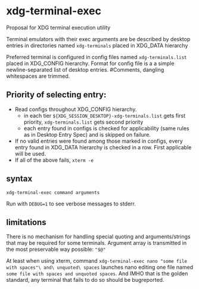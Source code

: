 # xdg-terminal-exec
Proposal for XDG terminal execution utility

Terminal emulators with their exec arguments are be described by desktop entries in directories named `xdg-terminals` placed in XDG_DATA hierarchy

Preferred terminal is configured in config files named `xdg-terminals.list` placed in XDG_CONFIG hierarchy.
Format for config file is a a simple newline-separated list of desktop entries. #Comments, dangling whitespaces are trimmed.

## Priority of selecting entry:
  - Read configs throughout XDG_CONFIG hierarchy.
    - in each tier `${XDG_SESSION_DESKTOP}-xdg-terminals.list` gets first priority, `xdg-terminals.list` gets second priority
    - each entry found in configs is checked for applicability (same rules as in Desktop Entry Spec) and is skipped on failure.
  - If no valid entries were found among those marked in configs, every entry found in XDG_DATA hierarchy is checked in a row. First applicable will be used.
  - If all of the above fails, `xterm -e`

## syntax
```
xdg-terminal-exec command arguments
```
Run with `DEBUG=1` to see verbose messages to stderr.

## limitations
There is no mechanism for handling special quoting and arguments/strings that may be required for some terminals. Argument array is transmitted in the most preservable way possible: `"$@"`

At least when using xterm, command `xdg-terminal-exec nano "some file with spaces"\ and\ unquoted\ spaces` launches nano editing one file named `some file with spaces and unquoted spaces`. And IMHO that is the golden standard, any terminal that fails to do so should be bugreported.

